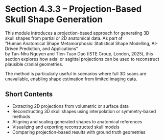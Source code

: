 # Section 4.3.3 – Projection-Based Skull Shape Generation

This module introduces a projection-based approach for generating 3D skull shapes from partial or 2D anatomical data. As part of  
"Human Anatomical Shape Metamorphosis: Statistical Shape Modelling, AI-Driven Prediction, and Applications"  
by Tan-Nhu Nguyen and Tien-Tuan Dao (ISTE Group, London, 2025), this section explores how axial or sagittal projections can be used to reconstruct plausible cranial geometries.

The method is particularly useful in scenarios where full 3D scans are unavailable, enabling shape estimation from limited imaging data.

## Short Contents

- Extracting 2D projections from volumetric or surface data  
- Reconstructing 3D skull shapes using interpolation or symmetry-based methods  
- Aligning and scaling generated shapes to anatomical references  
- Visualizing and exporting reconstructed skull models  
- Comparing projection-based results with ground truth geometries